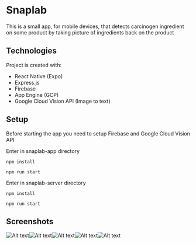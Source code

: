 Snaplab
===

This is a small app, for mobile devices, that detects carcinogen ingredient on some product by taking picture of ingredients back on the product


## Technologies
Project is created with:
* React Native (Expo)
* Express.js
* Firebase
* App Engine (GCP)
* Google Cloud Vision API (Image to text)

## Setup
Before starting the app you need to setup Firebase and Google Cloud Vision API 

Enter in snaplab-app directory
```
npm install 
```

```
npm run start 
```

Enter in snaplab-server directory
```
npm install 
```

```
npm run start 
```
## Screenshots
![Alt text](./screenshots/screen1.jpg)![Alt text](./screenshots/screen2.jpg)![Alt text](./screenshots/screen3.jpg)![Alt text](./screenshots/screen4.jpg)![Alt text](./screenshots/screen5.jpg)







